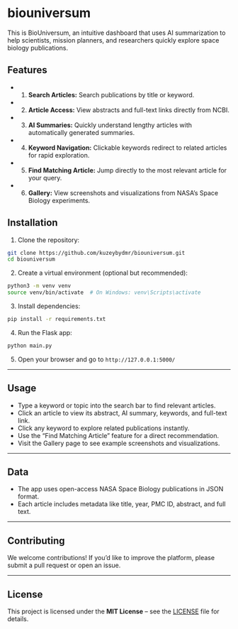 # biouniversum

This is BioUniversum, an intuitive dashboard that uses AI summarization to help scientists, mission planners, and researchers quickly explore space biology publications.

## Features

* 1. **Search Articles:** Search publications by title or keyword.
* 2. **Article Access:** View abstracts and full-text links directly from NCBI.
* 3. **AI Summaries:** Quickly understand lengthy articles with automatically generated summaries.
* 4. **Keyword Navigation:** Clickable keywords redirect to related articles for rapid exploration.
* 5. **Find Matching Article:** Jump directly to the most relevant article for your query.
* 6. **Gallery:** View screenshots and visualizations from NASA’s Space Biology experiments.

## Installation

1. Clone the repository:

```bash
git clone https://github.com/kuzeybydmr/biouniversum.git
cd biouniversum
```

2. Create a virtual environment (optional but recommended):

```bash
python3 -m venv venv
source venv/bin/activate  # On Windows: venv\Scripts\activate
```

3. Install dependencies:

```bash
pip install -r requirements.txt
```

4. Run the Flask app:

```bash
python main.py
```

5. Open your browser and go to `http://127.0.0.1:5000/`

---

## Usage

* Type a keyword or topic into the search bar to find relevant articles.
* Click an article to view its abstract, AI summary, keywords, and full-text link.
* Click any keyword to explore related publications instantly.
* Use the “Find Matching Article” feature for a direct recommendation.
* Visit the Gallery page to see example screenshots and visualizations.

---

## Data

* The app uses open-access NASA Space Biology publications in JSON format.
* Each article includes metadata like title, year, PMC ID, abstract, and full text.

---

## Contributing

We welcome contributions! If you’d like to improve the platform, please submit a pull request or open an issue.

---

## License

This project is licensed under the **MIT License** – see the [LICENSE](LICENSE) file for details.

